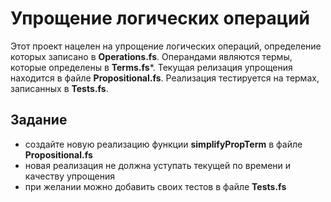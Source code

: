 # Упрощение логических операций

Этот проект нацелен на упрощение логических операций, определение которых записано в **Operations.fs**.
Операндами являются термы, которые определены в **Terms.fs***.
Текущая релизация упрощения находится в файле **Propositional.fs**. 
Реализация тестируется на термах, записанных в **Tests.fs**.

## Задание

- создайте новую реализацию функции **simplifyPropTerm** в файле **Propositional.fs**
- новая реализация не должна уступать текущей по времени и качеству упрощения
- при желании можно добавить своих тестов в файле **Tests.fs**
